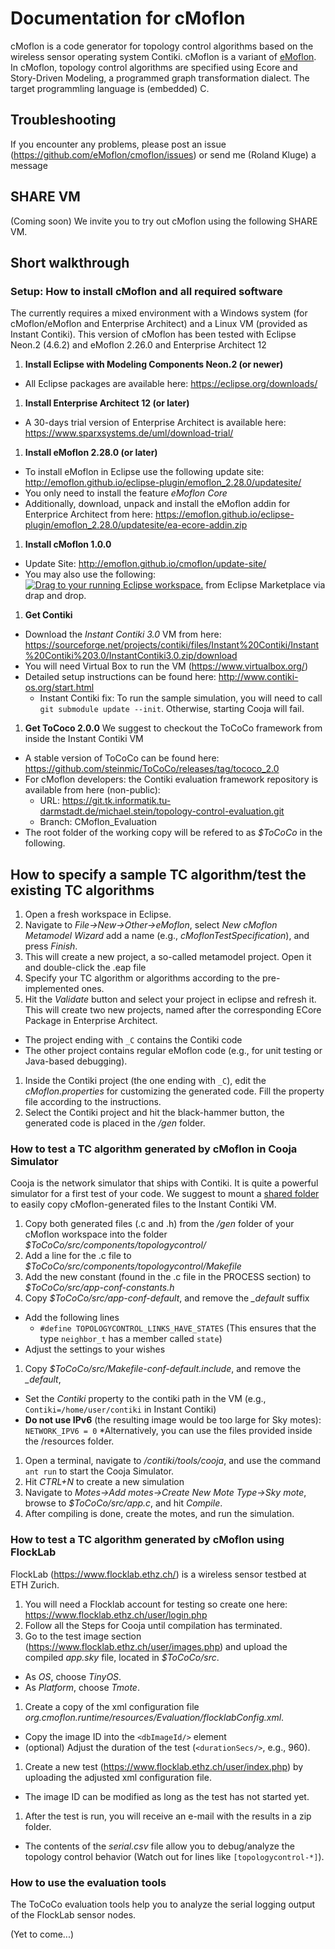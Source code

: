 # Documentation for cMoflon
cMoflon is a code generator for topology control algorithms based on the wireless sensor operating system Contiki.
cMoflon is a variant of [eMoflon](https://emoflon.github.io).
In cMoflon, topology control algorithms are specified using Ecore and Story-Driven Modeling, a programmed graph transformation dialect.
The target programmling language is (embedded) C.

## Troubleshooting
If you encounter any problems, please post an issue (https://github.com/eMoflon/cmoflon/issues) or send me (Roland Kluge) a message

## SHARE VM
(Coming soon)
We invite you to try out cMoflon using the following SHARE VM.

## Short walkthrough

### Setup: How to install cMoflon and all required software
The currently requires a mixed environment with a Windows system (for cMoflon/eMoflon and Enterprise Architect) and a Linux VM (provided as Instant Contiki).
This version of cMoflon has been tested with Eclipse Neon.2 (4.6.2) and eMoflon 2.26.0 and Enterprise Architect 12

1. **Install Eclipse with Modeling Components Neon.2 (or newer)**
  * All Eclipse packages are available here: https://eclipse.org/downloads/
1. **Install Enterprise Architect 12 (or later)**
  * A 30-days trial version of Enterprise Architect is available here: https://www.sparxsystems.de/uml/download-trial/
1. **Install eMoflon 2.28.0 (or later)**
  * To install eMoflon in Eclipse use the following update site: http://emoflon.github.io/eclipse-plugin/emoflon_2.28.0/updatesite/
  * You only need to install the feature *eMoflon Core*
  * Additionally, download, unpack and install the eMoflon addin for Enterprice Architect from here: https://emoflon.github.io/eclipse-plugin/emoflon_2.28.0/updatesite/ea-ecore-addin.zip
1. **Install cMoflon 1.0.0**
  * Update Site: http://emoflon.github.io/cmoflon/update-site/
  * You may also use the following: <a href="http://marketplace.eclipse.org/marketplace-client-intro?mpc_install=3266408" class="drag" title="Drag to your running Eclipse workspace."><img class="img-responsive" src="https://marketplace.eclipse.org/sites/all/themes/solstice/public/images/marketplace/btn-install.png" alt="Drag to your running Eclipse workspace." /></a> from Eclipse Marketplace via drap and drop.
1. **Get Contiki**
 * Download the *Instant Contiki 3.0* VM from here: https://sourceforge.net/projects/contiki/files/Instant%20Contiki/Instant%20Contiki%203.0/InstantContiki3.0.zip/download 
 * You will need Virtual Box to run the VM (https://www.virtualbox.org/)
 * Detailed setup instructions can be found here: http://www.contiki-os.org/start.html
   * Instant Contiki fix: To run the sample simulation, you will need to call ```git submodule update --init```. 
     Otherwise, starting Cooja will fail.
1. **Get ToCoco 2.0.0**
 We suggest to checkout the ToCoCo framework from inside the Instant Contiki VM
 * A stable version of ToCoCo can be found here: https://github.com/steinmic/ToCoCo/releases/tag/tococo_2.0
 * For cMoflon developers: the Contiki evaluation framework repository is available from here (non-public): 
   * URL: https://git.tk.informatik.tu-darmstadt.de/michael.stein/topology-control-evaluation.git
   * Branch: CMoflon_Evaluation
 * The root folder of the working copy will be refered to as *$ToCoCo* in the following.
 
## How to specify a sample TC algorithm/test the existing TC algorithms
1. Open a fresh workspace in Eclipse.
1. Navigate to *File->New->Other->eMoflon*, select *New cMoflon Metamodel Wizard* add a name (e.g., *cMoflonTestSpecification*), and press *Finish*.
1. This will create a new project, a so-called metamodel project. Open it and double-click the .eap file
1. Specify your TC algorithm or algorithms according to the pre-implemented ones.
1. Hit the *Validate* button and select your project in eclipse and refresh it. This will create two new projects, named after the corresponding ECore Package in Enterprise Architect.
 * The project ending with ```_C``` contains the Contiki code
 * The other project contains regular eMoflon code (e.g., for unit testing or Java-based debugging).
1. Inside the Contiki project (the one ending with ```_C```), edit the *cMoflon.properties* for customizing the generated code. Fill the property file according to the instructions.
1. Select the Contiki project and hit the black-hammer button, the generated code is placed in the */gen* folder.

### How to test a TC algorithm generated by cMoflon in Cooja Simulator
Cooja is the network simulator that ships with Contiki.
It is quite a powerful simulator for a first test of your code.
We suggest to mount a [shared folder](https://help.ubuntu.com/community/VirtualBox/SharedFolders) to easily copy cMoflon-generated files to the Instant Contiki VM.

1. Copy both generated files (.c and .h) from the */gen* folder of your cMoflon workspace into the folder *$ToCoCo/src/components/topologycontrol/*
1. Add a line for the .c file to *$ToCoCo/src/components/topologycontrol/Makefile*
1. Add the new constant (found in the .c file in the PROCESS section) to *$ToCoCo/src/app-conf-constants.h*
1. Copy *$ToCoCo/src/app-conf-default*, and remove the *_default* suffix
 * Add the following lines
   * ```#define TOPOLOGYCONTROL_LINKS_HAVE_STATES``` (This ensures that the type ```neighbor_t``` has a member called ```state```)
 * Adjust the settings to your wishes
1. Copy *$ToCoCo/src/Makefile-conf-default.include*, and remove the *_default*, 
 * Set the *Contiki* property to the contiki path in the VM (e.g., ```Contiki=/home/user/contiki``` in Instant Contiki)
 * **Do not use IPv6** (the resulting image would be too large for Sky motes): ```NETWORK_IPV6 = 0```
 *Alternatively, you can use the files provided inside the /resources folder.
1. Open a terminal, navigate to */contiki/tools/cooja*, and use the command ```ant run``` to start the Cooja Simulator.
1. Hit *CTRL+N* to create a new simulation
1. Navigate to *Motes->Add motes->Create New Mote Type->Sky mote*, browse to *$ToCoCo/src/app.c*, and hit *Compile*.
1. After compiling is done, create the motes, and run the simulation.

### How to test a TC algorithm generated by cMoflon using FlockLab
FlockLab (https://www.flocklab.ethz.ch/) is a wireless sensor testbed at ETH Zurich.

1. You will need a Flocklab account for testing so create one here: https://www.flocklab.ethz.ch/user/login.php
1. Follow all the Steps for Cooja until compilation has terminated.
1. Go to the test image section (https://www.flocklab.ethz.ch/user/images.php) and upload the compiled *app.sky* file, located in *$ToCoCo/src*.
 * As *OS*, choose *TinyOS*.
 * As *Platform*, choose *Tmote*.
1. Create a copy of the xml configuration file *org.cmoflon.runtime/resources/Evaluation/flocklabConfig.xml*.
 * Copy the image ID into the ```<dbImageId/>``` element
 * (optional) Adjust the duration of the test (```<durationSecs/>```, e.g., 960).
1. Create a new test (https://www.flocklab.ethz.ch/user/index.php) by uploading the adjusted xml configuration file.
 * The image ID can be modified as long as the test has not started yet.
1. After the test is run, you will receive an e-mail with the results in a zip folder.
 * The contents of the *serial.csv* file allow you to debug/analyze the topology control behavior (Watch out for lines like ```[topologycontrol-*]```).

### How to use the evaluation tools
The ToCoCo evaluation tools help you to analyze the serial logging output of the FlockLab sensor nodes.

(Yet to come...)
